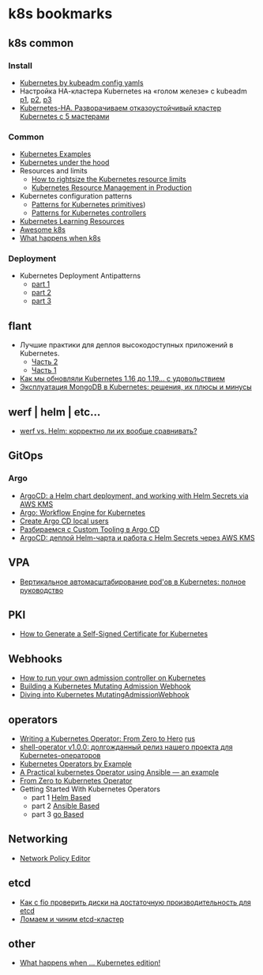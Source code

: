 # k8s bookmarks

## k8s common

### Install

- [Kubernetes by kubeadm config yamls](https://medium.com/@kosta709/kubernetes-by-kubeadm-config-yamls-94e2ee11244)
- Настройка НА-кластера Kubernetes на «голом железе» с kubeadm [p1](https://habr.com/ru/company/southbridge/blog/439562/), [p2](https://habr.com/ru/company/southbridge/blog/443110/), [p3](https://habr.com/ru/company/southbridge/blog/443658/)
- [Kubernetes-HA. Разворачиваем отказоустойчивый кластер Kubernetes c 5 мастерами](https://habr.com/ru/post/358264/)

### Common

- [Kubernetes Examples](https://github.com/ContainerSolutions/kubernetes-examples)
- [Kubernetes under the hood](https://github.com/mvallim/kubernetes-under-the-hood)
- Resources and limits
  - [How to rightsize the Kubernetes resource limits](https://sysdig.com/blog/kubernetes-resource-limits/)
  - [Kubernetes Resource Management in Production](https://itnext.io/kubernetes-resource-management-in-production-d5382c904ed1)
- Kubernetes configuration patterns
  - [Patterns for Kubernetes primitives](https://developers.redhat.com/blog/2021/04/28/kubernetes-configuration-patterns-part-1-patterns-for-kubernetes-primitives#configuration_with_secrets))
  - [Patterns for Kubernetes controllers](https://developers.redhat.com/blog/2021/05/05/kubernetes-configuration-patterns-part-2-patterns-for-kubernetes-controllers#configuration_with_central_configmaps)
- [Kubernetes Learning Resources](https://docs.google.com/spreadsheets/d/10NltoF_6y3mBwUzQ4bcQLQfCE1BWSgUDcJXy-Qp2JEU/edit#gid=0)
- [Awesome k8s](https://github.com/ramitsurana/awesome-kubernetes)
- [What happens when k8s](https://github.com/jamiehannaford/what-happens-when-k8s)

### Deployment

- Kubernetes Deployment Antipatterns
  - [part 1](https://medium.com/containers-101/kubernetes-deployment-antipatterns-part-1-9e7b54a08b9)
  - [part 2](https://medium.com/containers-101/kubernetes-deployment-antipatterns-part-2-2af25a710bc0)
  - [part 3](https://medium.com/containers-101/kubernetes-deployment-antipatterns-part-3-dfbdd2fd3292)

## flant

- Лучшие практики для деплоя высокодоступных приложений в Kubernetes.
  - [Часть 2](https://habr.com/ru/company/flant/blog/549464/)
  - [Часть 1](https://habr.com/ru/company/flant/blog/545204/)
- [Как мы обновляли Kubernetes 1.16 до 1.19… с удовольствием](https://habr.com/ru/company/flant/blog/545724/)
- [Эксплуатация MongoDB в Kubernetes: решения, их плюсы и минусы](https://habr.com/ru/company/flant/blog/549040/)

## werf | helm | etc...

- [werf vs. Helm: корректно ли их вообще сравнивать?](https://habr.com/ru/company/flant/blog/554892/)

## GitOps

### Argo

- [ArgoCD: a Helm chart deployment, and working with Helm Secrets via AWS KMS](https://itnext.io/argocd-a-helm-chart-deployment-and-working-with-helm-secrets-via-aws-kms-96509bfc5eb3)
- [Argo: Workflow Engine for Kubernetes](https://itnext.io/argo-workflow-engine-for-kubernetes-7ae81eda1cc5)
- [Create Argo CD local users](https://faun.pub/create-argo-cd-local-users-9e830db3763f?_branch_match_id=837017562568107773)
- [Разбираемся с Custom Tooling в Argo CD](https://habr.com/ru/post/517966/)
- [ArgoCD: деплой Helm-чарта и работа с Helm Secrets через AWS KMS](https://devsday.ru/blog/details/27843)

## VPA

- [Вертикальное автомасштабирование pod'ов в Kubernetes: полное руководство](https://habr.com/ru/company/flant/blog/541642/)

## PKI

- [How to Generate a Self-Signed Certificate for Kubernetes](https://phoenixnap.com/kb/kubernetes-ssl-certificates)

## Webhooks

- [How to run your own admission controller on Kubernetes](https://blog.nillsf.com/index.php/2020/12/03/how-to-run-your-own-admission-controller-on-kubernetes/)
- [Building a Kubernetes Mutating Admission Webhook](https://didil.medium.com/building-a-kubernetes-mutating-admission-webhook-7e48729523ed)
- [Diving into Kubernetes MutatingAdmissionWebhook](https://medium.com/ibm-cloud/diving-into-kubernetes-mutatingadmissionwebhook-6ef3c5695f74)

## operators

- [Writing a Kubernetes Operator: From Zero to Hero](https://anupamgogoi.medium.com/writing-a-kubernetes-operator-from-zero-to-hero-8ca5dc2462b7) [rus](https://habr.com/ru/company/southbridge/blog/556860/?utm_source=habrahabr&utm_medium=rss&utm_campaign=556860)
- [shell-operator v1.0.0: долгожданный релиз нашего проекта для Kubernetes-операторов](https://habr.com/ru/company/flant/blog/551456/)
- [Kubernetes Operators by Example](https://codeburst.io/kubernetes-operators-by-example-99a77ea4ac43)
- [A Practical kubernetes Operator using Ansible — an example](https://itnext.io/a-practical-kubernetes-operator-using-ansible-an-example-d3a9d3674d5b)
- [From Zero to Kubernetes Operator](https://medium.com/@victorpaulo/from-zero-to-kubernetes-operator-dd06436b9d89)
- Getting Started With Kubernetes Operators
  - part 1 [Helm Based](https://www.velotio.com/engineering-blog/getting-started-with-kubernetes-operators-helm-based-part-1)
  - part 2 [Ansible Based](https://www.velotio.com/engineering-blog/getting-started-with-kubernetes-operators-ansible-based-part-2)
  - part 3 [go Based](https://www.velotio.com/engineering-blog/getting-started-with-kubernetes-operators-golang-based-part-3)

## Networking

- [Network Policy Editor](https://editor.cilium.io/)

## etcd

- [Как с fio проверить диски на достаточную производительность для etcd](https://habr.com/ru/company/flant/blog/505100/)
- [Ломаем и чиним etcd-кластер](https://habr.com/ru/post/544390/)

## other

- [What happens when ... Kubernetes edition!](https://github.com/jamiehannaford/what-happens-when-k8s)
